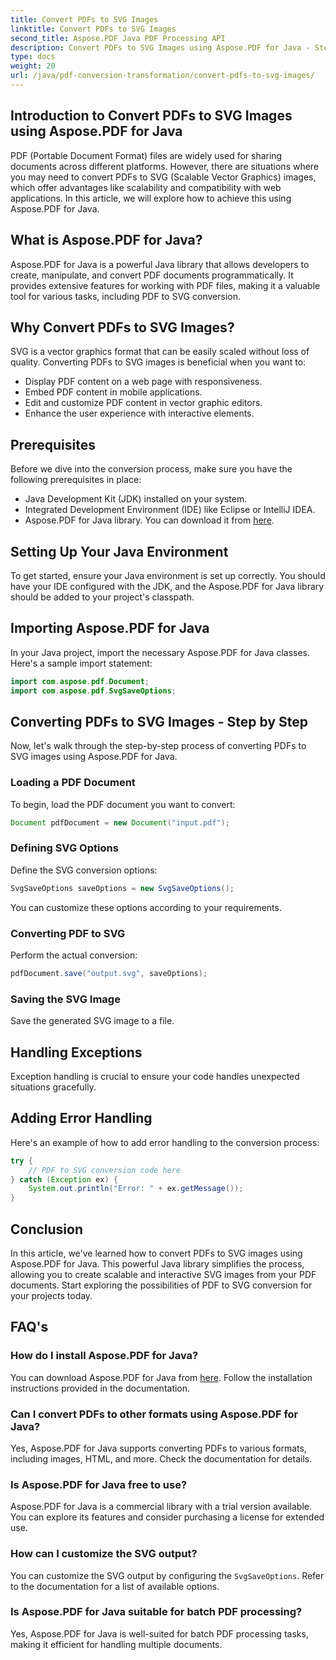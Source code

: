 ```yaml
---
title: Convert PDFs to SVG Images
linktitle: Convert PDFs to SVG Images
second_title: Aspose.PDF Java PDF Processing API
description: Convert PDFs to SVG Images using Aspose.PDF for Java - Step-by-step guide to seamless PDF to SVG conversion with Aspose.PDF for Java.
type: docs
weight: 20
url: /java/pdf-conversion-transformation/convert-pdfs-to-svg-images/
---
```


## Introduction to Convert PDFs to SVG Images using Aspose.PDF for Java

PDF (Portable Document Format) files are widely used for sharing documents across different platforms. However, there are situations where you may need to convert PDFs to SVG (Scalable Vector Graphics) images, which offer advantages like scalability and compatibility with web applications. In this article, we will explore how to achieve this using Aspose.PDF for Java.

## What is Aspose.PDF for Java?

Aspose.PDF for Java is a powerful Java library that allows developers to create, manipulate, and convert PDF documents programmatically. It provides extensive features for working with PDF files, making it a valuable tool for various tasks, including PDF to SVG conversion.

## Why Convert PDFs to SVG Images?

SVG is a vector graphics format that can be easily scaled without loss of quality. Converting PDFs to SVG images is beneficial when you want to:

- Display PDF content on a web page with responsiveness.
- Embed PDF content in mobile applications.
- Edit and customize PDF content in vector graphic editors.
- Enhance the user experience with interactive elements.

## Prerequisites

Before we dive into the conversion process, make sure you have the following prerequisites in place:

- Java Development Kit (JDK) installed on your system.
- Integrated Development Environment (IDE) like Eclipse or IntelliJ IDEA.
- Aspose.PDF for Java library. You can download it from [here](https://releases.aspose.com/pdf/java/).

## Setting Up Your Java Environment

To get started, ensure your Java environment is set up correctly. You should have your IDE configured with the JDK, and the Aspose.PDF for Java library should be added to your project's classpath.

## Importing Aspose.PDF for Java

In your Java project, import the necessary Aspose.PDF for Java classes. Here's a sample import statement:

```java
import com.aspose.pdf.Document;
import com.aspose.pdf.SvgSaveOptions;
```

## Converting PDFs to SVG Images - Step by Step

Now, let's walk through the step-by-step process of converting PDFs to SVG images using Aspose.PDF for Java.

### Loading a PDF Document

To begin, load the PDF document you want to convert:

```java
Document pdfDocument = new Document("input.pdf");
```

### Defining SVG Options

Define the SVG conversion options:

```java
SvgSaveOptions saveOptions = new SvgSaveOptions();
```

You can customize these options according to your requirements.

### Converting PDF to SVG

Perform the actual conversion:

```java
pdfDocument.save("output.svg", saveOptions);
```

### Saving the SVG Image

Save the generated SVG image to a file.

## Handling Exceptions

Exception handling is crucial to ensure your code handles unexpected situations gracefully.

## Adding Error Handling

Here's an example of how to add error handling to the conversion process:

```java
try {
    // PDF to SVG conversion code here
} catch (Exception ex) {
    System.out.println("Error: " + ex.getMessage());
}
```

## Conclusion

In this article, we've learned how to convert PDFs to SVG images using Aspose.PDF for Java. This powerful Java library simplifies the process, allowing you to create scalable and interactive SVG images from your PDF documents. Start exploring the possibilities of PDF to SVG conversion for your projects today.

## FAQ's

### How do I install Aspose.PDF for Java?

You can download Aspose.PDF for Java from [here](https://releases.aspose.com/pdf/java/). Follow the installation instructions provided in the documentation.

### Can I convert PDFs to other formats using Aspose.PDF for Java?

Yes, Aspose.PDF for Java supports converting PDFs to various formats, including images, HTML, and more. Check the documentation for details.

### Is Aspose.PDF for Java free to use?

Aspose.PDF for Java is a commercial library with a trial version available. You can explore its features and consider purchasing a license for extended use.

### How can I customize the SVG output?

You can customize the SVG output by configuring the `SvgSaveOptions`. Refer to the documentation for a list of available options.

### Is Aspose.PDF for Java suitable for batch PDF processing?

Yes, Aspose.PDF for Java is well-suited for batch PDF processing tasks, making it efficient for handling multiple documents.

